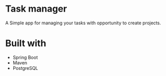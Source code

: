 # Task manager
A Simple app for managing your tasks with opportunity to create projects.

# Built with
* Spring Boot
* Maven
* PostgreSQL 

